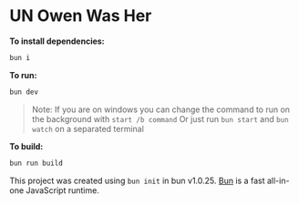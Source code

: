# UN Owen Was Her

**To install dependencies:**

```bash
bun i
```
**To run:**

```bash
bun dev
```
> Note: If you are on windows you can change the command to run on the background with `start /b command`
> Or just run `bun start` and `bun watch` on a separated terminal

**To build:**
```bash
bun run build
```

This project was created using `bun init` in bun v1.0.25. [Bun](https://bun.sh) is a fast all-in-one JavaScript runtime.
